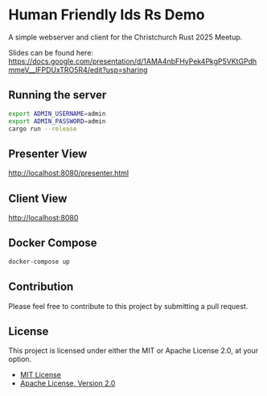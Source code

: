 # Human Friendly Ids Rs Demo

A simple webserver and client for the Christchurch Rust 2025 Meetup.

Slides can be found here: https://docs.google.com/presentation/d/1AMA4nbFHyPek4PkgP5VKtGPdhmmeV__IFPDUxTRO5R4/edit?usp=sharing

## Running the server

```bash
export ADMIN_USERNAME=admin
export ADMIN_PASSWORD=admin
cargo run --release
```

## Presenter View

<http://localhost:8080/presenter.html>

## Client View

<http://localhost:8080>

## Docker Compose

```bash
docker-compose up
```

## Contribution

Please feel free to contribute to this project by submitting a pull request.

## License

This project is licensed under either the MIT or Apache License 2.0, at your option.

- [MIT License](LICENSE-MIT)
- [Apache License, Version 2.0](LICENSE-APACHE)
